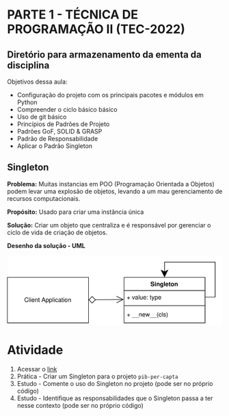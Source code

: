 # PARTE 1 - TÉCNICA DE PROGRAMAÇÃO II (TEC-2022)

## Diretório para armazenamento da ementa da disciplina

Objetivos dessa aula:
- Configuração do projeto com os principais pacotes e módulos em Python
- Compreender o ciclo básico básico
- Uso de git básico
- Princípios de Padrões de Projeto
- Padrões GoF, SOLID & GRASP
- Padrão de Responsabilidade
- Aplicar o Padrão Singleton

## Singleton
**Problema:** Muitas instancias em POO (Programação Orientada a Objetos) podem levar uma explosão de objetos, levando a um mau gerenciamento de recursos computacionais.

**Propósito:** Usado para criar uma instância única

**Solução:** Criar um objeto que centraliza e é responsável por gerenciar o ciclo de vida de criação de objetos.

**Desenho da solução - UML**

![Singleton](https://github.com/aceiro/fatec-tec-2022/blob/main/docs/aula-1/singleton_concept.svg?raw=true)

# Atividade 

1. Acessar o [link](https://python-patterns.guide/gang-of-four/singleton/)
2. Prática - Criar um Singleton para o projeto `pib-per-capta`
3. Estudo - Comente o uso do Singleton no projeto (pode ser no próprio código)
4. Estudo - Identifique as responsabilidades que o Singleton passa a ter nesse contexto (pode ser no próprio código)


